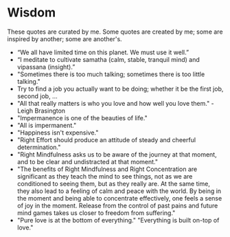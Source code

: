 # Wisdom

These quotes are curated by me. Some quotes are created by me; some are inspired by another; some are another's.

- “We all have limited time on this planet. We must use it well.” 
- “I meditate to cultivate samatha (calm, stable, tranquil mind) and vipassana (insight).” 
- "Sometimes there is too much talking; sometimes there is too little talking."
- Try to find a job you actually want to be doing; whether it be the first job, second job, ...
- "All that really matters is who you love and how well you love them." - Leigh Brasington
- "Impermanence is one of the beauties of life."
- "All is impermanent."
- "Happiness isn't expensive."
- "Right Effort should produce an attitude of steady and cheerful determination."
- "Right Mindfulness asks us to be aware of the journey at that moment, and to be clear and undistracted at that moment."
- "The benefits of Right Mindfulness and Right Concentration are significant as they teach the mind to see things, not as we are conditioned to seeing them, but as they really are. At the same time, they also lead to a feeling of calm and peace with the world. By being in the moment and being able to concentrate effectively, one feels a sense of joy in the moment. Release from the control of past pains and future mind games takes us closer to freedom from suffering."
- "Pure love is at the bottom of everything." "Everything is built on-top of love."
